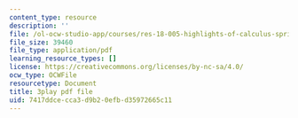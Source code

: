 ```yaml
---
content_type: resource
description: ''
file: /ol-ocw-studio-app/courses/res-18-005-highlights-of-calculus-spring-2010/7417ddcecca3d9b20efbd35972665c11_kAv5pahIevE.pdf
file_size: 39460
file_type: application/pdf
learning_resource_types: []
license: https://creativecommons.org/licenses/by-nc-sa/4.0/
ocw_type: OCWFile
resourcetype: Document
title: 3play pdf file
uid: 7417ddce-cca3-d9b2-0efb-d35972665c11
---
```


